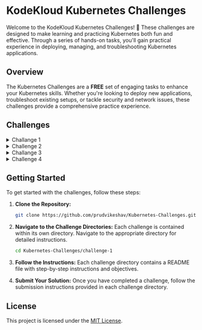 
# KodeKloud Kubernetes Challenges

Welcome to the KodeKloud Kubernetes Challenges! 🚀 These challenges are designed to make learning and practicing Kubernetes both fun and effective. Through a series of hands-on tasks, you'll gain practical experience in deploying, managing, and troubleshooting Kubernetes applications.

## Overview

The Kubernetes Challenges are a **FREE** set of engaging tasks to enhance your Kubernetes skills. Whether you're looking to deploy new applications, troubleshoot existing setups, or tackle security and network issues, these challenges provide a comprehensive practice experience.

## Challenges


<details>
<summary>Challange 1</summary>

- [Jekyll Static Site Generator Deployment on Kubernetes](https://github.com/prudvikeshav/Kubernetes-Challenges/blob/main/Challange%201)

</details>

<details>
<summary>Challenge 2</summary>

- [Troubleshooting 2-node Kubernetes cluster and deploy an image gallery](https://github.com/prudvikeshav/Kubernetes-Challenges/blob/main/Challange%202)

</details>

<details>
<summary>Challange 3</summary>

- [Challange 3](https://github.com/prudvikeshav/Kubernetes-Challenges/blob/main/Challange%203)

</details>

<details>
<summary>Challenge 4</summary>

- [Build Redis Cluster](https://github.com/prudvikeshav/Kubernetes-Challenges/blob/main/Challange%204)

</details>

## Getting Started

To get started with the challenges, follow these steps:

1. **Clone the Repository:**

   ```bash
   git clone https://github.com/prudvikeshav/Kubernetes-Challenges.git
   ```

2. **Navigate to the Challenge Directories:**
   Each challenge is contained within its own directory. Navigate to the appropriate directory for detailed instructions.

   ```bash
   cd Kubernetes-Challenges/challenge-1
   ```

3. **Follow the Instructions:**
   Each challenge directory contains a README file with step-by-step instructions and objectives.

4. **Submit Your Solution:**
   Once you have completed a challenge, follow the submission instructions provided in each challenge directory.

## License

This project is licensed under the [MIT License](LICENSE).
